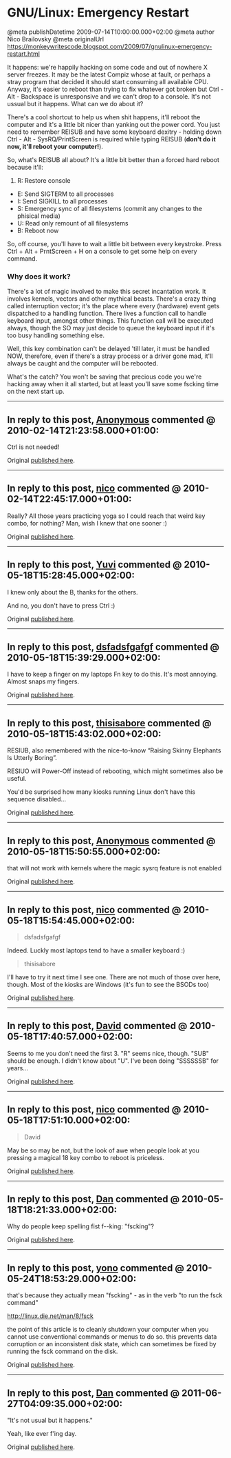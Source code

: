# GNU/Linux: Emergency Restart

@meta publishDatetime 2009-07-14T10:00:00.000+02:00
@meta author Nico Brailovsky
@meta originalUrl https://monkeywritescode.blogspot.com/2009/07/gnulinux-emergency-restart.html

It happens: we're happily hacking on some code and out of nowhere X server freezes. It may be the latest Compiz whose at fault, or perhaps a stray program that decided it should start consuming all available CPU. Anyway, it's easier to reboot than trying to fix whatever got broken but Ctrl - Alt - Backspace is unresponsive and we can't drop to a console. It's not ussual but it happens. What can we do about it?

There's a cool shortcut to help us when shit happens, it'll reboot the computer and it's a little bit nicer than yanking out the power cord. You just need to remember REISUB and have some keyboard dexitry - holding down Ctrl - Alt - SysRQ/PrintScreen is required while typing REISUB (**don't do it now, it'll reboot your computer!**).

So, what's REISUB all about? It's a little bit better than a forced hard reboot because it'll:

1. R: Restore console
 - E: Send SIGTERM to all processes
 - I: Send SIGKILL to all processes
 - S: Emergency sync of all filesystems (commit any changes to the phisical media)
 - U: Read only remount of all filesystems
 - B: Reboot now

So, off course, you'll have to wait a little bit between every keystroke. Press Ctrl + Alt + PrntScreen + H on a console to get some help on every command.

### Why does it work?

There's a lot of magic involved to make this secret incantation work. It involves kernels, vectors and other mythical beasts. There's a crazy thing called interruption vector; it's the place where every (hardware) event gets dispatched to a handling function. There lives a function call to handle keyboard input, amongst other things. This function call will be executed always, though the SO may just decide to queue the keyboard input if it's too busy handling something else.

Well, this key combination can't be delayed 'till later, it must be handled NOW, therefore, even if there's a stray process or a driver gone mad, it'll always be caught and the computer will be rebooted.

What's the catch? You won't be saving that precious code you we're hacking away when it all started, but at least you'll save some fscking time on the next start up.


---
## In reply to this post, [Anonymous]() commented @ 2010-02-14T21:23:58.000+01:00:

Ctrl is not needed!

Original [published here](md_blog/2009/0714_GNULinuxEmergencyRestart.md).

---
## In reply to this post, [nico](md_blog/aboutme.md) commented @ 2010-02-14T22:45:17.000+01:00:

Really? All those years practicing yoga so I could reach that weird key combo, for nothing? Man, wish I knew that one sooner :)

Original [published here](md_blog/2009/0714_GNULinuxEmergencyRestart.md).

---
## In reply to this post, [Yuvi](md_blog/youfoundadeadlink.md) commented @ 2010-05-18T15:28:45.000+02:00:

I knew only about the B, thanks for the others.

And no, you don't have to press Ctrl :)

Original [published here](md_blog/2009/0714_GNULinuxEmergencyRestart.md).

---
## In reply to this post, [dsfadsfgafgf](md_blog/youfoundadeadlink.md) commented @ 2010-05-18T15:39:29.000+02:00:

I have to keep a finger on my laptops Fn key to do this. It's most annoying. Almost snaps my fingers.

Original [published here](md_blog/2009/0714_GNULinuxEmergencyRestart.md).

---
## In reply to this post, [thisisabore](md_blog/youfoundadeadlink.md) commented @ 2010-05-18T15:43:02.000+02:00:

RESIUB, also remembered with the nice-to-know “Raising Skinny Elephants Is Utterly Boring”.

RESIUO will Power-Off instead of rebooting, which might sometimes also be useful.

You'd be surprised how many kiosks running Linux don't have this sequence disabled…

Original [published here](md_blog/2009/0714_GNULinuxEmergencyRestart.md).

---
## In reply to this post, [Anonymous]() commented @ 2010-05-18T15:50:55.000+02:00:

that will not work with kernels where the magic sysrq feature is not enabled

Original [published here](md_blog/2009/0714_GNULinuxEmergencyRestart.md).

---
## In reply to this post, [nico](md_blog/aboutme.md) commented @ 2010-05-18T15:54:45.000+02:00:

> dsfadsfgafgf

Indeed. Luckly most laptops tend to have a smaller keyboard :)

> thisisabore

I'll have to try it next time I see one. There are not much of those over here, though. Most of the kiosks are Windows (it's fun to see the BSODs too)

Original [published here](md_blog/2009/0714_GNULinuxEmergencyRestart.md).

---
## In reply to this post, [David]() commented @ 2010-05-18T17:40:57.000+02:00:

Seems to me you don't need the first 3. "R" seems nice, though.
"SUB" should be enough. I didn't know about "U". I've been doing "SSSSSSB" for years...

Original [published here](md_blog/2009/0714_GNULinuxEmergencyRestart.md).

---
## In reply to this post, [nico](md_blog/aboutme.md) commented @ 2010-05-18T17:51:10.000+02:00:

> David

May be so may be not, but the look of awe when people look at you pressing a magical 18 key combo to reboot is priceless.

Original [published here](md_blog/2009/0714_GNULinuxEmergencyRestart.md).

---
## In reply to this post, [Dan]() commented @ 2010-05-18T18:21:33.000+02:00:

Why do people keep spelling fist f--king: "fscking"?

Original [published here](md_blog/2009/0714_GNULinuxEmergencyRestart.md).

---
## In reply to this post, [yono]() commented @ 2010-05-24T18:53:29.000+02:00:

that's because they actually mean "fscking" - as in the verb "to run the fsck command"

http://linux.die.net/man/8/fsck

the point of this article is to cleanly shutdown your computer when you cannot use conventional commands or menus to do so. this prevents data corruption or an inconsistent disk state, which can sometimes be fixed by running the fsck command on the disk.

Original [published here](md_blog/2009/0714_GNULinuxEmergencyRestart.md).

---
## In reply to this post, [Dan]() commented @ 2011-06-27T04:09:35.000+02:00:

"It's not usual but it happens."

Yeah, like ever f'ing day.

Original [published here](md_blog/2009/0714_GNULinuxEmergencyRestart.md).
